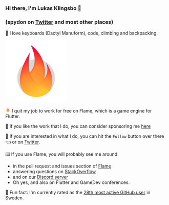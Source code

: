 ### Hi there, I'm Lukas Klingsbo 👋
### (spydon on [Twitter](https://twitter.com/spyd0n) and most other places)

💖 I love keyboards (Dactyl Manuform), code, climbing and backpacking.

![The Flame logo](https://raw.githubusercontent.com/flame-engine/brand/main/icons/Icon-192.png)

![Flame icon](https://github.com/flame-engine/brand/blob/main/icons/favicon.png) I quit my job to work for free on Flame, which is a game engine for Flutter.

💸 If you like the work that I do, you can consider sponsoring me [here](https://github.com/sponsors/spydon/)

🌱 If you are interested in what I do, you can hit the `Follow` button over there 👈 or on [Twitter](https://twitter.com/spyd0n).

⌨️ If you use Flame, you will probably see me around:
 - in the pull request and issues section of [Flame](https://github.com/flame-engine/flame)
 - answering questions on [StackOverflow](https://stackoverflow.com/users/789545/spydon) 
 - and on our [Discord server](https://discord.com/invite/pxrBmy4)
 - Oh yes, and also on Flutter and GameDev conferences.

🤖 Fun fact: I'm currently rated as the [28th most active GitHub user](https://commits.top/sweden.html) in Sweden.


<!--
**spydon/spydon** is a ✨ _special_ ✨ repository because its `README.md` (this file) appears on your GitHub profile.

Here are some ideas to get you started:

- 🔭 I’m currently working on ...
- 🌱 I’m currently learning ...
- 👯 I’m looking to collaborate on ...
- 🤔 I’m looking for help with ...
- 💬 Ask me about ...
- 📫 How to reach me: ...
- 😄 Pronouns: ...
- ⚡ Fun fact: ...
-->
